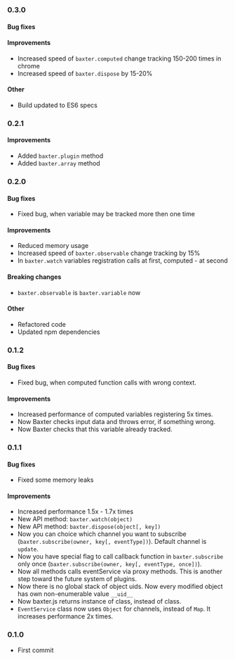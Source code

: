 ### 0.3.0
#### Bug fixes

#### Improvements
* Increased speed of ```baxter.computed``` change tracking 150-200 times in chrome
* Increased speed of ```baxter.dispose``` by 15-20%

#### Other
* Build updated to ES6 specs



### 0.2.1
#### Improvements
* Added ```baxter.plugin``` method
* Added ```baxter.array``` method



### 0.2.0
#### Bug fixes
* Fixed bug, when variable may be tracked more then one time

#### Improvements
* Reduced memory usage
* Increased speed of ```baxter.observable``` change tracking by 15%
* In ```baxter.watch``` variables registration calls at first, computed - at second

#### Breaking changes
* ```baxter.observable``` is ```baxter.variable``` now

#### Other
* Refactored code
* Updated npm dependencies



### 0.1.2
#### Bug fixes
* Fixed bug, when computed function calls with wrong context.

#### Improvements
* Increased performance of computed variables registering 5x times.
* Now Baxter checks input data and throws error, if something wrong.
* Now Baxter checks that this variable already tracked.



### 0.1.1
#### Bug fixes
* Fixed some memory leaks

#### Improvements
* Increased performance 1.5x - 1.7x times
* New API method: `baxter.watch(object)`
* New API method: `baxter.dispose(object[, key])`
* Now you can choice which channel you want to subscribe (`baxter.subscribe(owner, key[, eventType])`). Default channel is `update`.
* Now you have special flag to call callback function in  `baxter.subscribe` only once (`baxter.subscribe(owner, key[, eventType, once])`).
* Now all methods calls eventService via proxy methods. This is another step toward the future system of plugins.
* Now there is no global stack of object uids. Now every modified object has own non-enumerable value `__uid__`
* Now baxter.js returns instance of class, instead of class.
* `EventService` class now uses `Object` for channels, instead of `Map`. It increases performance 2x times.


### 0.1.0
* First commit
